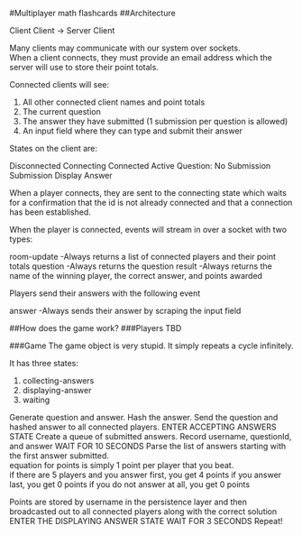 #Multiplayer math flashcards
##Architecture

Client
Client    ->   Server 
Client

Many clients may communicate with our system over sockets.  
When a client connects, they must provide an email address
which the server will use to store their point totals.

Connected clients will see:

1) All other connected client names and point totals
2) The current question
3) The answer they have submitted (1 submission per question is allowed)
4) An input field where they can type and submit their answer

States on the client are:

Disconnected
Connecting
Connected
  Active Question: 
    No Submission
    Submission
  Display Answer

When a player connects, they are sent to the connecting state which 
waits for a confirmation that the id is not already connected and that
a connection has been established.

When the player is connected, events will stream in over a socket with
two types:

room-update   -Always returns a list of connected players and their point totals
question      -Always returns the question
result        -Always returns the name of the winning player, the correct answer, and points awarded

Players send their answers with the following event

answer        -Always sends their answer by scraping the input field



##How does the game work?
###Players
TBD

###Game
The game object is very stupid.  It simply repeats a cycle infinitely.

It has three states: 
1. collecting-answers
2. displaying-answer
3. waiting

Generate question and answer.  Hash the answer.
Send the question and hashed answer to all connected players.
ENTER ACCEPTING ANSWERS STATE
Create a queue of submitted answers.  Record username, questionId, and answer
WAIT FOR 10 SECONDS
Parse the list of answers starting with the first answer submitted.  
  equation for points is simply 1 point per player that you beat.  
  if there are 5 players and you answer first, you get 4 points
  if you answer last, you get 0 points
  if you do not answer at all, you get 0 points

  Points are stored by username in the persistence layer and then
  broadcasted out to all connected players along with the correct solution
ENTER THE DISPLAYING ANSWER STATE
WAIT FOR 3 SECONDS
Repeat!
